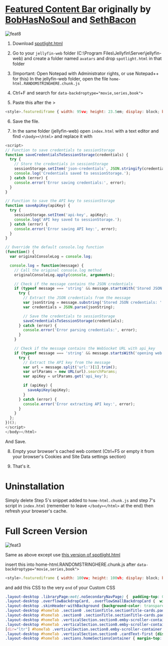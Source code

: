 # [Featured Content Bar](https://github.com/BobHasNoSoul/jellyfin-mods/blob/main/10.9.x.md#featured-content-bar-109xx) originally by [BobHasNoSoul](https://github.com/BobHasNoSoul) and [SethBacon](https://forum.jellyfin.org/u-sethbacon)

![feat8](https://github.com/user-attachments/assets/e1dee7fa-c557-447e-a16c-5648b0f7c961)

1. Download [spotlight.html](https://github.com/tedhinklater/Jellyfin-Featured-Content-Bar/blob/main/spotlight.html)

2. Go to your ```jellyfin-web``` folder (C:\Program Files\Jellyfin\Server\jellyfin-web) and create a folder named ```avatars``` and drop ```spotlight.html``` in that folder

3. (Important: Open Notepad with Administrator rights, or use Notepad++ for this) In the jellyfin-web folder, open the file ```home-html.RANDOMSTRINGHERE.chunk.js```

4. Ctrl+F and search for ```data-backdroptype="movie,series,book">``` 

5. Paste this after the >

```js
<style>.featurediframe { width: 95vw; height: 23.5em; display: block; border: 0px solid #000; margin: 0 auto; margin-bottom: 40px} @media (min-width: 2000px) { .featurediframe {height: 18em; font-size: 175%;} .layout-desktop #homeTab .sections.homeSectionsContainer {margin-top: -3em !important;}} @media (max-width:1000px) and (orientation:portrait) {.featurediframe {height: 46vh;}} @media (max-width:1000px) and (orientation:landscape) {.featurediframe {height: 98vh;}} </style><iframe class="featurediframe" src="/web/avatars/spotlight.html"></iframe>
```
6. Save the file.

7. In the same folder (jellyfin-web) open ```index.html``` with a text editor and find ```<\body><\html>``` and replace it with

```js
<script>
// Function to save credentials to sessionStorage
function saveCredentialsToSessionStorage(credentials) {
  try {
    // Store the credentials in sessionStorage
    sessionStorage.setItem('json-credentials', JSON.stringify(credentials));
    console.log('Credentials saved to sessionStorage.');
  } catch (error) {
    console.error('Error saving credentials:', error);
  }
}

// Function to save the API key to sessionStorage
function saveApiKey(apiKey) {
  try {
    sessionStorage.setItem('api-key', apiKey);
    console.log('API key saved to sessionStorage.');
  } catch (error) {
    console.error('Error saving API key:', error);
  }
}

// Override the default console.log function
(function() {
  var originalConsoleLog = console.log;

  console.log = function(message) {
    // Call the original console.log method
    originalConsoleLog.apply(console, arguments);

    // Check if the message contains the JSON credentials
    if (typeof message === 'string' && message.startsWith('Stored JSON credentials:')) {
      try {
        // Extract the JSON credentials from the message
        var jsonString = message.substring('Stored JSON credentials: '.length);
        var credentials = JSON.parse(jsonString);

        // Save the credentials to sessionStorage
        saveCredentialsToSessionStorage(credentials);
      } catch (error) {
        console.error('Error parsing credentials:', error);
      }
    }

    // Check if the message contains the WebSocket URL with api_key
    if (typeof message === 'string' && message.startsWith('opening web socket with url:')) {
      try {
        // Extract the API key from the message
        var url = message.split('url:')[1].trim();
        var urlParams = new URL(url).searchParams;
        var apiKey = urlParams.get('api_key');

        if (apiKey) {
          saveApiKey(apiKey);
        }
      } catch (error) {
        console.error('Error extracting API key:', error);
      }
    }
  };
})();
</script>
</body></html>
```
And Save. 

8. Empty your browser's cached web content (Ctrl+F5 or empty it from your browser's Cookies and Site Data settings section)

9. That's it.

# Uninstallation

Simply delete Step 5's snippet added to ```home-html.chunk.js``` and step 7's script in ```index.html``` (remember to leave ```</body></html>``` at the end) then refresh your browser's cache.

# Full Screen Version

![feat3](https://github.com/user-attachments/assets/80b688b3-9ae6-48cd-b3c0-4dcbc63edb20)

Same as above except use [this version of spotlight.html](https://github.com/tedhinklater/Jellyfin-Featured-Content-Bar/blob/main/fullscreen/spotlight.html) 

insert this into home-html.RANDOMSTRINGHERE.chunk.js after ```data-backdroptype="movie,series,book">``` 

```js
<style>.featurediframe { width: 100vw; height: 100vh; display: block; border: 0px solid #000; margin: 0 auto; margin-bottom: 40px} @media (max-width:1000px) and (orientation:portrait) {.featurediframe {height: 46vh; width: 95vw;}} @media (max-width:1000px) and (orientation:landscape) {.featurediframe {height: 98vh; width: 95vw;}} @media (min-width: 2000px) { .featurediframe {height:102vh;}}</style><iframe class="featurediframe" src="/web/avatars/spotlight.html"></iframe>
```

and add this CSS to the very ```end``` of your Custom CSS

```css
.layout-desktop .libraryPage:not(.noSecondaryNavPage) {  padding-top: 0em !important;}
.layout-desktop .overflowBackdropCard, .overflowSmallBackdropCard {  width: 12.7vw !important;  padding-right: 1.85em;}
.layout-desktop .skinHeader-withBackground {background-color: transparent; backdrop-filter: blur(0px);}
.layout-desktop #homeTab .section0 .sectionTitle.sectionTitle-cards.padded-left {  display: flex !important; } 
.layout-desktop #homeTab .section0 .sectionTitle.sectionTitle-cards.padded-left {  display: none !important;}
.layout-desktop #homeTab .verticalSection.section0.emby-scroller-container {position: relative; top: -2em;}
.layout-desktop #homeTab .verticalSection.section0.emby-scroller-container::after { content: ''; position: fixed; top: 0; left: 0; width: 100%; height: 100vw; background: black; z-index: -1;}
[dir="ltr"] #homeTab .verticalSection.section0.emby-scroller-container .emby-scrollbuttons {right: -5em; top: -2em;}
.layout-desktop #homeTab .verticalSection.section0 .cardText-first {display: none !important;}
.layout-desktop #homeTab .sections.homeSectionsContainer { margin-top: -10em;}
```
